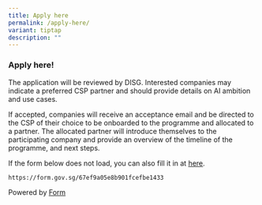 ```yaml
---
title: Apply here
permalink: /apply-here/
variant: tiptap
description: ""
---
```

<h3><strong>Apply here!</strong></h3>
<p>The application will be reviewed by DISG. Interested companies may indicate
a preferred CSP partner and should provide details on AI ambition and use
cases.</p>
<p>If accepted, companies will receive an acceptance email and be directed
to the CSP of their choice to be onboarded to the programme and allocated
to a partner. The allocated partner will introduce themselves to the participating
company and provide an overview of the timeline of the programme, and next
steps.</p>
<p>If the form below does not load, you can also fill it in at <a href="https://form.gov.sg/67ef9a05e8b901fcefbe1433" rel="noopener noreferrer nofollow" target="_blank"><u>here</u></a>.</p>
<p><code>https://form.gov.sg/67ef9a05e8b901fcefbe1433</code>
</p>
<p>Powered by <a href="https://form.gov.sg/" rel="noopener noreferrer nofollow" target="_blank"><u>Form</u></a>
</p>